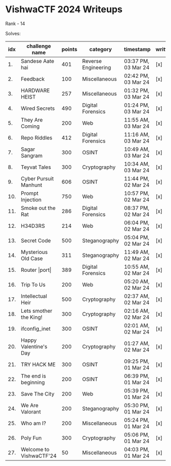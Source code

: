 # VishwaCTF 2024 Writeups

Rank - 14

Solves:

|idx   | challenge name            | points     | category              | timestamp             | written|
|----- | ------------------------- | ---------- | --------------------- | --------------------- | -------|
|1.    | Sandese Aate hai          | 401        | Reverse Engineering   | 03:37 PM, 03 Mar 24   | [x]    |
|2.    | Feedback                  | 100        | Miscellaneous         | 02:42 PM, 03 Mar 24   | [x]    |
|3.    | HARDWARE HEIST            | 257        | Miscellaneous         | 01:32 PM, 03 Mar 24   | [x]    |
|4.    | Wired Secrets             | 490        | Digital Forensics     | 01:24 PM, 03 Mar 24   | [x]    |
|5.    | They Are Coming           | 200        | Web                   | 11:55 AM, 03 Mar 24   | [x]    |
|6.    | Repo Riddles              | 412        | Digital Forensics     | 11:16 AM, 03 Mar 24   | [x]    |
|7.    | Sagar Sangram             | 300        | OSINT                 | 10:49 AM, 03 Mar 24   | [x]    |
|8.    | Teyvat Tales              | 300        | Cryptography          | 10:34 AM, 03 Mar 24   | [x]    |
|9.    | Cyber Pursuit Manhunt     | 606        | OSINT                 | 11:44 PM, 02 Mar 24   | [x]    |
|10.   | Prompt Injection          | 750        | Web                   | 10:57 PM, 02 Mar 24   | [x]    |
|11.   | Smoke out the Rat         | 286        | Digital Forensics     | 08:37 PM, 02 Mar 24   | [x]    |
|12.   | H34D3RS                   | 214        | Web                   | 06:04 PM, 02 Mar 24   | [x]    |
|13.   | Secret Code               | 500        | Steganography         | 05:04 PM, 02 Mar 24   | [x]    |
|14.   | Mysterious Old Case       | 311        | Steganography         | 11:49 AM, 02 Mar 24   | [x]    |
|15.   | Router \|port\|           | 389        | Digital Forensics     | 10:55 AM, 02 Mar 24   | [x]    |
|16.   | Trip To Us                | 200        | Web                   | 05:20 AM, 02 Mar 24   | [x]    |
|17.   | Intellectual Heir         | 500        | Cryptography          | 02:37 AM, 02 Mar 24   | [x]    |
|18.   | Lets smother the King!    | 300        | Cryptography          | 02:16 AM, 02 Mar 24   | [x]    |
|19.   | ifconfig_inet             | 300        | OSINT                 | 02:01 AM, 02 Mar 24   | [x]    |
|20.   | Happy Valentine's Day     | 200        | Cryptography          | 01:27 AM, 02 Mar 24   | [x]    |
|21.   | TRY HACK ME               | 300        | OSINT                 | 09:25 PM, 01 Mar 24   | [x]    |
|22.   | The end is beginning      | 200        | OSINT                 | 06:39 PM, 01 Mar 24   | [x]    |
|23.   | Save The City             | 200        | Web                   | 05:39 PM, 01 Mar 24   | [x]    |
|24.   | We Are Valorant           | 200        | Steganography         | 05:30 PM, 01 Mar 24   | [x]    |
|25.   | Who am I?                 | 200        | Miscellaneous         | 05:24 PM, 01 Mar 24   | [x]    |
|26.   | Poly Fun                  | 300        | Cryptography          | 05:06 PM, 01 Mar 24   | [x]    |
|27.   | Welcome to VishwaCTF'24   | 50         | Miscellaneous         | 04:03 PM, 01 Mar 24   | [x]    |
